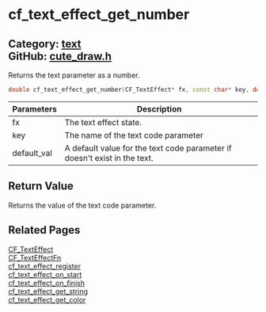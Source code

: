 # cf_text_effect_get_number

Category: [text](https://github.com/RandyGaul/cute_framework/blob/master/docs/api_reference?id=text)  
GitHub: [cute_draw.h](https://github.com/RandyGaul/cute_framework/blob/master/include/cute_draw.h)  
---

Returns the text parameter as a number.

```cpp
double cf_text_effect_get_number(CF_TextEffect* fx, const char* key, double default_val);
```

Parameters | Description
--- | ---
fx | The text effect state.
key | The name of the text code parameter
default_val | A default value for the text code parameter if doesn't exist in the text.

## Return Value

Returns the value of the text code parameter.

## Related Pages

[CF_TextEffect](https://github.com/RandyGaul/cute_framework/blob/master/docs/text/cf_texteffect.md)  
[CF_TextEffectFn](https://github.com/RandyGaul/cute_framework/blob/master/docs/text/cf_texteffectfn.md)  
[cf_text_effect_register](https://github.com/RandyGaul/cute_framework/blob/master/docs/text/cf_text_effect_register.md)  
[cf_text_effect_on_start](https://github.com/RandyGaul/cute_framework/blob/master/docs/text/cf_text_effect_on_start.md)  
[cf_text_effect_on_finish](https://github.com/RandyGaul/cute_framework/blob/master/docs/text/cf_text_effect_on_finish.md)  
[cf_text_effect_get_string](https://github.com/RandyGaul/cute_framework/blob/master/docs/text/cf_text_effect_get_string.md)  
[cf_text_effect_get_color](https://github.com/RandyGaul/cute_framework/blob/master/docs/text/cf_text_effect_get_color.md)  
